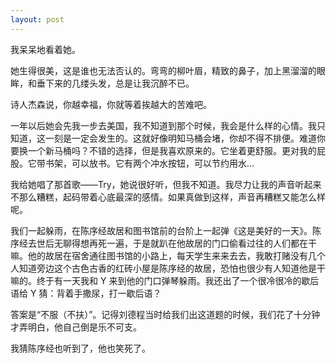 ```yaml
---
layout: post
---
```


我呆呆地看着她。

她生得很美，这是谁也无法否认的。弯弯的柳叶眉，精致的鼻子，加上黑溜溜的眼眸，和垂下来的几缕头发，总是让我沉醉不已。

诗人杰森说，你越幸福，你就等着挨越大的苦难吧。

一年以后她会先我一步去美国，我不知道到那个时候，我会是什么样的心情。我只知道，这一刻是一定会发生的。这就好像明知马桶会堵，你却不得不排便。难道你要换一个新马桶吗？不错的选择，但是我喜欢原来的。它坐着更舒服。更对我的屁股。它带书架，可以放书。它有两个冲水按钮，可以节约用水…

我给她唱了那首歌——Try，她说很好听，但我不知道。我尽力让我的声音听起来不那么糟糕，起码带着心底最深的感情。如果真做到这样，声音再糟糕又能怎么样呢。

我们一起躲雨，在陈序经故居和图书馆前的台阶上一起弹《这是美好的一天》。陈序经去世后无聊得想再死一遍，于是就趴在他故居的门口偷看过往的人们都在干嘛。他的故居在宿舍通往图书馆的小路上，每天学生来来去去，我敢打赌没有几个人知道旁边这个古色古香的红砖小屋是陈序经的故居，恐怕也很少有人知道他是干嘛的。终于有一天我和 Y 来到他的门口弹琴躲雨。我还出了一个很冷很冷的歇后语给 Y 猜：背着手撒尿，打一歇后语？

答案是“不服（不扶）”。记得刘德程当时给我们出这道题的时候，我们花了十分钟才弄明白，他自己倒是乐不可支。

我猜陈序经也听到了，他也笑死了。
